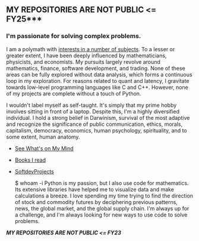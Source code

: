 ## MY REPOSITORIES ARE NOT PUBLIC <= FY25***


### I'm passionate for solving complex problems.

I am a polymath with [interests in a number of subjects](./images/subjects.png). To a lesser or greater extent, I have been deeply influenced by mathematicians, physicists, and economists. My pursuits largely revolve around mathematics, finance, software development, and trading. None of these areas can be fully explored without data analysis, which forms a continuous loop in my exploration. For reasons related to quant and latency, I gravitate towards low-level programming languages like C and C++. However, none of my projects are complete without a touch of Python.

I wouldn't label myself as self-taught. It's simply that my prime hobby involves sitting in front of a laptop. Despite this, I'm a highly diversified individual. I hold a strong belief in Darwinism, survival of the most adaptive and recognize the significance of public communication, ethics, morals, capitalism, democracy, economics, human psychology, spirituality, and to some extent, human anatomy.


- [See What's on My Mind](https://1darshanpatil.github.io/blog)
- [Books I read](https://drshnp.com/books.html)
- [SoftdevProjects](https://drshnp.com/currentproj.html)

    $ whoam -i
    Python is my passion, but I also use code for mathematics. Its extensive libraries have helped me to visualize data
    and make calculations a breeze. I love spending my time trying to find the direction of stock and commodity futures
    by deciphering previous patterns, news, the global market, and the global supply chain. I'm always up for a challenge,
    and I'm always looking for new ways to use code to solve problems.


***MY REPOSITORIES ARE NOT PUBLIC <= FY23***
<!--
![image](https://user-images.githubusercontent.com/72539638/213868752-488c1589-7075-4f3d-aa6a-465c3442ae1e.png)
-->
